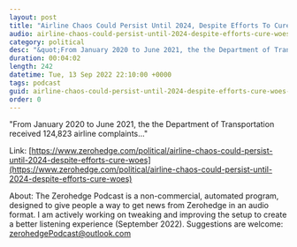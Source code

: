 ```yaml
---
layout: post
title: "Airline Chaos Could Persist Until 2024, Despite Efforts To Cure Woes"
audio: airline-chaos-could-persist-until-2024-despite-efforts-cure-woes-0
category: political
desc: "&quot;From January 2020 to June 2021, the the Department of Transportation received 124,823 airline complaints...&quot;"
duration: 00:04:02
length: 242
datetime: Tue, 13 Sep 2022 22:10:00 +0000
tags: podcast
guid: airline-chaos-could-persist-until-2024-despite-efforts-cure-woes-0
order: 0
---
```

&quot;From January 2020 to June 2021, the the Department of Transportation received 124,823 airline complaints...&quot;

Link: [https://www.zerohedge.com/political/airline-chaos-could-persist-until-2024-despite-efforts-cure-woes](https://www.zerohedge.com/political/airline-chaos-could-persist-until-2024-despite-efforts-cure-woes)

About: The Zerohedge Podcast is a non-commercial, automated program, designed to give people a way to get news from Zerohedge in an audio format.  I am actively working on tweaking and improving the setup to create a better listening experience (September 2022).  Suggestions are welcome: [zerohedgePodcast@outlook.com](mailto:zerohedgePodcast@outlook.com)